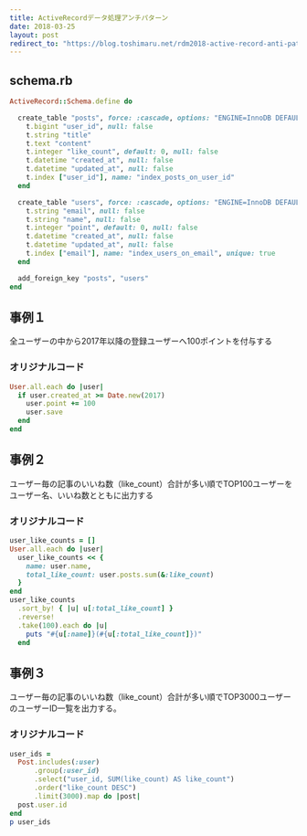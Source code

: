 ```yaml
---
title: ActiveRecordデータ処理アンチパターン
date: 2018-03-25
layout: post
redirect_to: "https://blog.toshimaru.net/rdm2018-active-record-anti-patterns/"
---
```


## schema.rb

```rb
ActiveRecord::Schema.define do

  create_table "posts", force: :cascade, options: "ENGINE=InnoDB DEFAULT CHARSET=utf8" do |t|
    t.bigint "user_id", null: false
    t.string "title"
    t.text "content"
    t.integer "like_count", default: 0, null: false
    t.datetime "created_at", null: false
    t.datetime "updated_at", null: false
    t.index ["user_id"], name: "index_posts_on_user_id"
  end

  create_table "users", force: :cascade, options: "ENGINE=InnoDB DEFAULT CHARSET=utf8" do |t|
    t.string "email", null: false
    t.string "name", null: false
    t.integer "point", default: 0, null: false
    t.datetime "created_at", null: false
    t.datetime "updated_at", null: false
    t.index ["email"], name: "index_users_on_email", unique: true
  end

  add_foreign_key "posts", "users"
end
```

## 事例１

全ユーザーの中から2017年以降の登録ユーザーへ100ポイントを付与する

### オリジナルコード

```rb
User.all.each do |user|
  if user.created_at >= Date.new(2017)
    user.point += 100
    user.save
  end
end
```

## 事例２

ユーザー毎の記事のいいね数（like_count）合計が多い順でTOP100ユーザーをユーザー名、いいね数とともに出力する

### オリジナルコード

```rb
user_like_counts = []
User.all.each do |user|
  user_like_counts << { 
    name: user.name,
    total_like_count: user.posts.sum(&:like_count)
  }
end
user_like_counts
  .sort_by! { |u| u[:total_like_count] }
  .reverse!
  .take(100).each do |u|
    puts "#{u[:name]}(#{u[:total_like_count]})"
  end
```

## 事例３

ユーザー毎の記事のいいね数（like_count）合計が多い順でTOP3000ユーザーのユーザーID一覧を出力する。

### オリジナルコード

```rb
user_ids = 
  Post.includes(:user)
      .group(:user_id)
      .select("user_id, SUM(like_count) AS like_count")
      .order("like_count DESC")
      .limit(3000).map do |post|
  post.user.id
end
p user_ids
```
